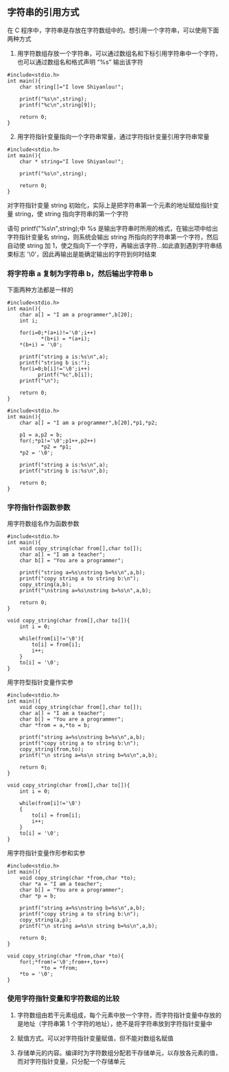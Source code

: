## 字符串的引用方式
在 C 程序中，字符串是存放在字符数组中的。想引用一个字符串，可以使用下面两种方式

1. 用字符数组存放一个字符串，可以通过数组名和下标引用字符串中一个字符，也可以通过数组名和格式声明 “%s” 输出该字符
```
#include<stdio.h>
int main(){
    char string[]="I love Shiyanlou!";

    printf("%s\n",string);
    printf("%c\n",string[9]);

    return 0;
}
```
2. 用字符指针变量指向一个字符串常量，通过字符指针变量引用字符串常量
```
#include<stdio.h>
int main(){
    char * string="I love Shiyanlou!";

    printf("%s\n",string);

    return 0;
}
```
对字符指针变量 string 初始化，实际上是把字符串第一个元素的地址赋给指针变量 string，使 string 指向字符串的第一个字符

语句 printf("%s\n",string);中 %s 是输出字符串时所用的格式，在输出项中给出字符指针变量名 string，则系统会输出 string 所指向的字符串第一个字符，然后自动使 string 加 1，使之指向下一个字符，再输出该字符...如此直到遇到字符串结束标志 '\0'，因此再输出是能确定输出的字符到何时结束


### 将字符串 a 复制为字符串 b，然后输出字符串 b
下面两种方法都是一样的
```
#include<stdio.h>
int main(){
    char a[] = "I am a programmer",b[20];
    int i;

    for(i=0;*(a+i)!='\0';i++)
           *(b+i) = *(a+i);
    *(b+i) = '\0';

    printf("string a is:%s\n",a);
    printf("string b is:");
    for(i=0;b[i]!='\0';i++)
          printf("%c",b[i]);
    printf("\n");

    return 0;
}
```
```
#include<stdio.h>
int main(){
    char a[] = "I am a programmer",b[20],*p1,*p2;

    p1 = a,p2 = b;
    for(;*p1!='\0';p1++,p2++)
           *p2 = *p1;
    *p2 = '\0';

    printf("string a is:%s\n",a);
    printf("string b is:%s\n",b);

    return 0;
}
```


### 字符指针作函数参数
用字符数组名作为函数参数
```
#include<stdio.h>
int main(){
    void copy_string(char from[],char to[]);
    char a[] = "I am a teacher";
    char b[] = "You are a programmer";

    printf("string a=%s\nstring b=%s\n",a,b);
    printf("copy string a to string b:\n");
    copy_string(a,b);
    printf("\nstring a=%s\nstring b=%s\n",a,b);

    return 0;
}

void copy_string(char from[],char to[]){
    int i = 0;

    while(from[i]!='\0'){
        to[i] = from[i];
        i++;
    }
    to[i] = '\0';
}
```

用字符型指针变量作实参
```
#include<stdio.h>
int main(){
    void copy_string(char from[],char to[]);
    char a[] = "I am a teacher";
    char b[] = "You are a programmer";
    char *from = a,*to = b;

    printf("string a=%s\nstring b=%s\n",a,b);
    printf("copy string a to string b:\n");
    copy_string(from,to);
    printf("\n string a=%s\n string b=%s\n",a,b);

    return 0;
}

void copy_string(char from[],char to[]){
    int i = 0;

    while(from[i]!='\0')
    {
        to[i] = from[i];
        i++;
    }
    to[i] = '\0';
}
```


用字符指针变量作形参和实参
```
#include<stdio.h>
int main(){
    void copy_string(char *from,char *to);
    char *a = "I am a teacher";
    char b[] = "You are a programmer";
    char *p = b;

    printf("string a=%s\nstring b=%s\n",a,b);
    printf("copy string a to string b:\n");
    copy_string(a,p);
    printf("\n string a=%s\n string b=%s\n",a,b);

    return 0;
}

void copy_string(char *from,char *to){
    for(;*from!='\0';from++,to++)
           *to = *from;
    *to = '\0';
}
```

### 使用字符指针变量和字符数组的比较
1. 字符数组由若干元素组成，每个元素中放一个字符，而字符指针变量中存放的是地址（字符串第 1 个字符的地址），绝不是将字符串放到字符指针变量中

2. 赋值方式。可以对字符指针变量赋值，但不能对数组名赋值

3. 存储单元的内容。编译时为字符数组分配若干存储单元，以存放各元素的值，而对字符指针变量，只分配一个存储单元